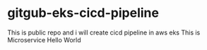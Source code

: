 # gitgub-eks-cicd-pipeline
This is public repo and i will create cicd pipeline in aws eks
This is Microservice Hello World

